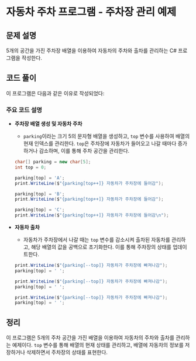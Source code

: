 # 자동차 주차 프로그램 - 주차장 관리 예제

## 문제 설명

5개의 공간을 가진 주차장 배열을 이용하여 자동차의 주차와 출차를 관리하는 C# 프로그램을 작성한다.

## 코드 풀이

이 프로그램은 다음과 같은 이유로 작성되었다:

### 주요 코드 설명

- **주차장 배열 생성 및 자동차 주차**
  - `parking`이라는 크기 5의 문자형 배열을 생성하고, `top` 변수를 사용하여 배열의 현재 인덱스를 관리한다. `top`은 주차장에 자동차가 들어오고 나갈 때마다 증가하거나 감소하며, 이를 통해 주차 공간을 관리한다.

  ```csharp
  char[] parking = new char[5];
  int top = 0;

  parking[top] = 'A';
  print.WriteLine($"{parking[top++]} 자동차가 주차장에 들어감");

  parking[top] = 'B';
  print.WriteLine($"{parking[top++]} 자동차가 주차장에 들어감");

  parking[top] = 'C';
  print.WriteLine($"{parking[top++]} 자동차가 주차장에 들어감\n");
  ```

- **자동차 출차**
  - 자동차가 주차장에서 나갈 때는 `top` 변수를 감소시켜 출차된 자동차를 관리하고, 해당 배열의 값을 공백으로 초기화한다. 이를 통해 주차장의 상태를 업데이트한다.

  ```csharp
  print.WriteLine($"{parking[--top]} 자동차가 주차장에 빠져나감");
  parking[top] = ' ';

  print.WriteLine($"{parking[--top]} 자동차가 주차장에 빠져나감");
  parking[top] = ' ';

  print.WriteLine($"{parking[--top]} 자동차가 주차장에 빠져나감");
  parking[top] = ' ';
  ```

## 정리

이 프로그램은 5개의 주차 공간을 가진 배열을 이용하여 자동차의 주차와 출차를 관리하는 예제이다. `top` 변수를 통해 배열의 현재 상태를 관리하고, 배열에 자동차의 정보를 저장하거나 삭제하면서 주차장의 상태를 표현한다.